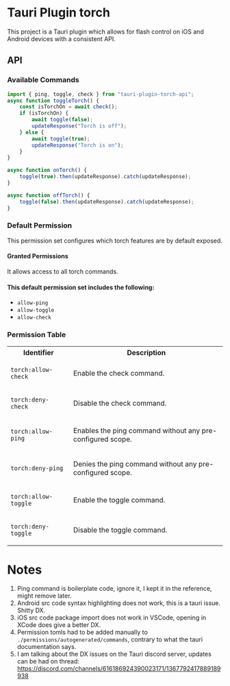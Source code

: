 # Tauri Plugin torch

This project is a Tauri plugin which allows for flash control on iOS and Android devices with a consistent API.

## API

### Available Commands

```ts
import { ping, toggle, check } from "tauri-plugin-torch-api";
async function toggleTorch() {
    const isTorchOn = await check();
    if (isTorchOn) {
        await toggle(false);
        updateResponse("Torch is off");
    } else {
        await toggle(true);
        updateResponse("Torch is on");
    }
}

async function onTorch() {
    toggle(true).then(updateResponse).catch(updateResponse);
}

async function offTorch() {
    toggle(false).then(updateResponse).catch(updateResponse);
}
```

### Default Permission

This permission set configures which
torch features are by default exposed.

#### Granted Permissions

It allows access to all torch commands.

#### This default permission set includes the following:

-   `allow-ping`
-   `allow-toggle`
-   `allow-check`

### Permission Table

<table>
<tr>
<th>Identifier</th>
<th>Description</th>
</tr>

<tr>
<td>

`torch:allow-check`

</td>
<td>

Enable the check command.

</td>
</tr>

<tr>
<td>

`torch:deny-check`

</td>
<td>

Disable the check command.

</td>
</tr>

<tr>
<td>

`torch:allow-ping`

</td>
<td>

Enables the ping command without any pre-configured scope.

</td>
</tr>

<tr>
<td>

`torch:deny-ping`

</td>
<td>

Denies the ping command without any pre-configured scope.

</td>
</tr>

<tr>
<td>

`torch:allow-toggle`

</td>
<td>

Enable the toggle command.

</td>
</tr>

<tr>
<td>

`torch:deny-toggle`

</td>
<td>

Disable the toggle command.

</td>
</tr>
</table>

# Notes

1. Ping command is boilerplate code, ignore it, I kept it in the reference, might remove later.
2. Android src code syntax highlighting does not work, this is a tauri issue. Shitty DX.
3. iOS src code package import does not work in VSCode, opening in XCode does give a better DX.
4. Permission tomls had to be added manually to `./permissions/autogenerated/commands`, contrary to what the tauri documentation says.
5. I am talking about the DX issues on the Tauri discord server, updates can be had on thread: https://discord.com/channels/616186924390023171/1367792417889189938

